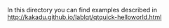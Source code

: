 In this directory you can find examples described in 
http://kakadu.github.io/lablqt/qtquick-helloworld.html

